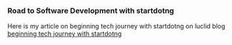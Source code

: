 ### Road to Software Development with startdotng

Here is my article on beginning tech journey with startdotng on luclid blog [beginning tech journey with startdotng](https://lucid.blog/alaketuolamilekan02/post/1566491355)